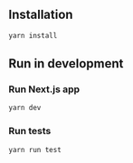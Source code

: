 ## Installation

```bash
yarn install
```

## Run in development

### Run Next.js app

```bash
yarn dev
```

### Run tests

```bash
yarn run test
```
